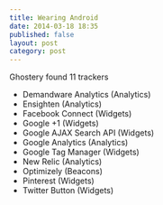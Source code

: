 ```yaml
---
title: Wearing Android
date: 2014-03-18 18:35
published: false
layout: post
category: post
---
```



Ghostery found 11 trackers

- Demandware Analytics (Analytics)
- Ensighten (Analytics)
- Facebook Connect (Widgets)
- Google +1 (Widgets)
- Google AJAX Search API (Widgets)
- Google Analytics (Analytics)
- Google Tag Manager (Widgets)
- New Relic (Analytics)
- Optimizely (Beacons)
- Pinterest (Widgets)
- Twitter Button (Widgets)
